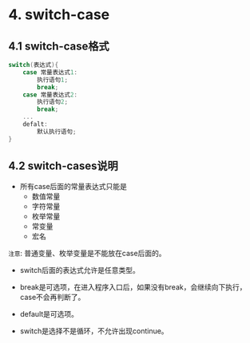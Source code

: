 # 4. switch-case

## 4.1 switch-case格式

```c
switch(表达式){
    case 常量表达式1:
        执行语句1;
        break;
    case 常量表达式2:
        执行语句2;
        break;
    ...
    defalt:
        默认执行语句;
}
```

## 4.2 switch-cases说明
* 所有case后面的常量表达式只能是
    * 数值常量
    * 字符常量
    * 枚举常量
    * 常变量
    * 宏名
    
`注意`: 普通变量、枚举变量是不能放在case后面的。
* switch后面的表达式允许是任意类型。

* break是可选项，在进入程序入口后，如果没有break，会继续向下执行，case不会再判断了。

* default是可选项。

* switch是选择不是循环，不允许出现continue。